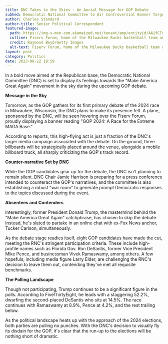 ```yaml
---
title: DNC Takes to the Skies - An Aerial Message for GOP Debate
subhed: Democratic National Committee to Air Controversial Banner Targeting "MAGA" in Milwaukee
author: Charles Standard
author-title: Senior Political Correspondent
featured-image: 
  path: https://img-s-msn-com.akamaized.net/tenant/amp/entityid/AA1fCTda.img?w=768&h=512&m=6
  cutline: Fiserv Forum, home of the Milwaukee Bucks basketball team and Marquette University Golden Eagles Men’s basketball team in Milwaukee, Wisconsin
  credit: Raymond Boyd/Getty Images
  alt-text: Fiserv Forum, home of the Milwaukee Bucks basketball team and Marquette University Golden Eagles Men’s basketball team in Milwaukee, Wisconsin
layout: post
category: Politics
date: 2023-08-22 18:59
---
```


In a bold move aimed at the Republican base, the Democratic National Committee (DNC) is set to display its feelings towards the "Make America Great Again" movement in the sky during the upcoming GOP debate.

**Message in the Sky**

Tomorrow, as the GOP gathers for its first primary debate of the 2024 race in Milwaukee, Wisconsin, the DNC plans to make its presence felt. A plane, sponsored by the DNC, will be seen hovering over the Fiserv Forum, proudly displaying a banner reading "GOP 2024: A Race for the Extreme MAGA Base."

According to reports, this high-flying act is just a fraction of the DNC's larger media campaign associated with the debate. On the ground, three billboards will be strategically placed around the venue, alongside a mobile billboard truck, all sharply criticizing the GOP's track record.

**Counter-narrative Set by DNC**

While the GOP candidates gear up for the debate, the DNC isn't planning to remain silent. DNC Chair Jamie Harrison is preparing for a press conference intended to counteract the GOP's narratives, and the committee is also establishing a robust "war room" to generate prompt Democratic responses to the topics discussed during the event.

**Absentees and Contenders**

Interestingly, former President Donald Trump, the mastermind behind the "Make America Great Again" catchphrase, has chosen to skip the debate. Instead, he's slated to partake in an online chat with ex-Fox News anchor, Tucker Carlson, simultaneously.

As the debate stage readies itself, eight GOP candidates have made the cut, meeting the RNC's stringent participation criteria. These include high-profile names such as Florida Gov. Ron DeSantis, former Vice President Mike Pence, and businessman Vivek Ramaswamy, among others. A few hopefuls, including media figure Larry Elder, are challenging the RNC's decision to leave them out, contending they've met all requisite benchmarks.

**The Polling Landscape**

Though not participating, Trump continues to be a significant figure in the polls. According to FiveThirtyEight, he leads with a staggering 52.2%, dwarfing the second-placed DeSantis who sits at 14.5%. The race continues with Ramaswamy at 8.9%, Pence at 4.2%, and the rest trailing below.

As the political landscape heats up with the approach of the 2024 elections, both parties are pulling no punches. With the DNC's decision to visually fly its disdain for the GOP, it's clear that the run-up to the elections will be nothing short of dramatic.
